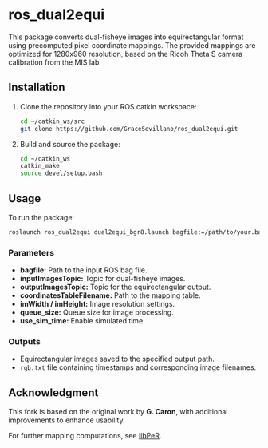 # ros_dual2equi

This package converts dual-fisheye images into equirectangular format using precomputed pixel coordinate mappings. The provided mappings are optimized for 1280x960 resolution, based on the Ricoh Theta S camera calibration from the MIS lab.

## Installation

1. Clone the repository into your ROS catkin workspace:

   ```bash
   cd ~/catkin_ws/src
   git clone https://github.com/GraceSevillano/ros_dual2equi.git
   ```

2. Build and source the package:

   ```bash
   cd ~/catkin_ws
   catkin_make
   source devel/setup.bash
   ```

## Usage

To run the package:

```bash
roslaunch ros_dual2equi dual2equi_bgr8.launch bagfile:=/path/to/your.bag output_image_path:=/path/to/output
```

### Parameters

- **bagfile:** Path to the input ROS bag file.
- **inputImagesTopic:** Topic for dual-fisheye images.
- **outputImagesTopic:** Topic for the equirectangular output.
- **coordinatesTableFilename:** Path to the mapping table.
- **imWidth / imHeight:** Image resolution settings.
- **queue_size:** Queue size for image processing.
- **use_sim_time:** Enable simulated time.

### Outputs

- Equirectangular images saved to the specified output path.
- `rgb.txt` file containing timestamps and corresponding image filenames.

## Acknowledgment

This fork is based on the original work by **G. Caron**, with additional improvements to enhance usability.

For further mapping computations, see [libPeR](https://github.com/PerceptionRobotique/libPeR_base).



